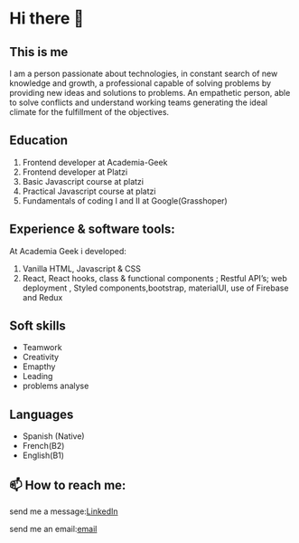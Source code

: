 # Hi there 👋
## This is me
I am a person passionate about technologies, in constant search of
new knowledge and growth, a professional capable of solving problems by
providing new ideas and solutions to problems. An empathetic person, able
to solve conflicts and understand working teams generating the ideal
climate for the fulfillment of the objectives.


## Education
1. Frontend developer at Academia-Geek
2. Frontend developer at Platzi
3. Basic Javascript course at platzi
4. Practical Javascript course at platzi
6. Fundamentals of coding I and II  at Google(Grasshoper)
## Experience & software tools:
At Academia Geek i developed:
1. Vanilla HTML, Javascript & CSS 
2. React, React hooks, class & functional components ; Restful API’s; web deployment , Styled components,bootstrap, materialUI, use of Firebase and Redux
## Soft skills
- Teamwork
- Creativity
- Emapthy
- Leading
- problems analyse
## Languages
- Spanish (Native)
- French(B2)
- English(B1)
##  📫 How to reach me:

send me a message:[LinkedIn](https://www.linkedin.com/in/daniel-corredor-acosta/)

send me an email:[email](mailto:danielcasw@gmail.com)

<!--
**dann95moz/dann95moz** is a ✨ _special_ ✨ repository because its `README.md` (this file) appears on your GitHub profile.

Here are some ideas to get you started:

- 🔭 I’m currently working on ...
- 🌱 I’m currently learning ...
- 👯 I’m looking to collaborate on ...
- 🤔 I’m looking for help with ...
- 💬 Ask me about ...
-
- 😄 Pronouns: ...
- ⚡ Fun fact: ...
-->

